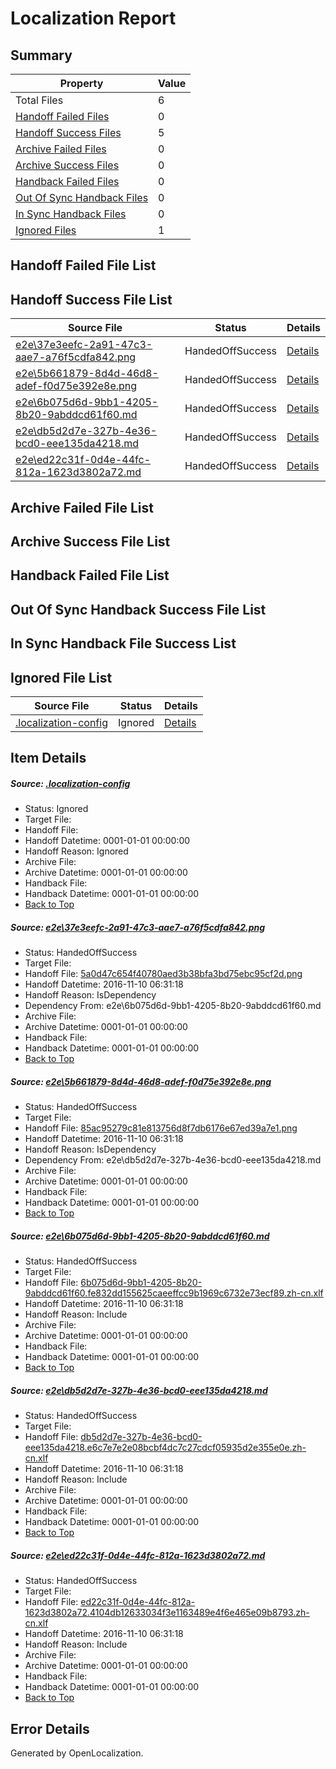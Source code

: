 # <a name='report-top'></a> Localization Report

## Summary
 Property | Value 
 -------- | ----- 
 Total Files | 6
[ Handoff Failed Files ](#handoff-failed-list)| 0
[ Handoff Success Files ](#handoff-success-list)| 5
[ Archive Failed Files ](#archive-failed-list)| 0
[ Archive Success Files ](#archive-success-list)| 0
[ Handback Failed Files ](#handback-failed-list)| 0
[ Out Of Sync Handback Files ](#outofsync-handback-success-list)| 0
[ In Sync Handback Files ](#insync-handback-success-list)| 0
[ Ignored Files ](#ignored-list)| 1

## <a name='handoff-failed-list'></a> Handoff Failed File List

## <a name='handoff-success-list'></a> Handoff Success File List
 Source File | Status | Details 
 ----------- | ------ | ------- 
 [e2e\37e3eefc-2a91-47c3-aae7-a76f5cdfa842.png](https://github.com/OpenLocalizationTestOrg/ol-test0/blob/0a8f2a7cdff712840967873bb6b6d645423fdc1f/e2e/37e3eefc-2a91-47c3-aae7-a76f5cdfa842.png) | HandedOffSuccess | [Details](#5a0d47c654f40780aed3b38bfa3bd75ebc95cf2d1)
 [e2e\5b661879-8d4d-46d8-adef-f0d75e392e8e.png](https://github.com/OpenLocalizationTestOrg/ol-test0/blob/0a8f2a7cdff712840967873bb6b6d645423fdc1f/e2e/5b661879-8d4d-46d8-adef-f0d75e392e8e.png) | HandedOffSuccess | [Details](#85ac95279c81e813756d8f7db6176e67ed39a7e12)
 [e2e\6b075d6d-9bb1-4205-8b20-9abddcd61f60.md](https://github.com/OpenLocalizationTestOrg/ol-test0/blob/0a8f2a7cdff712840967873bb6b6d645423fdc1f/e2e/6b075d6d-9bb1-4205-8b20-9abddcd61f60.md) | HandedOffSuccess | [Details](#8bba0e19c408dbc5710bc390ac4094c89e108e693)
 [e2e\db5d2d7e-327b-4e36-bcd0-eee135da4218.md](https://github.com/OpenLocalizationTestOrg/ol-test0/blob/0a8f2a7cdff712840967873bb6b6d645423fdc1f/e2e/db5d2d7e-327b-4e36-bcd0-eee135da4218.md) | HandedOffSuccess | [Details](#55c4bd002cc17d783700bd436ccfdd12babd72f24)
 [e2e\ed22c31f-0d4e-44fc-812a-1623d3802a72.md](https://github.com/OpenLocalizationTestOrg/ol-test0/blob/0a8f2a7cdff712840967873bb6b6d645423fdc1f/e2e/ed22c31f-0d4e-44fc-812a-1623d3802a72.md) | HandedOffSuccess | [Details](#9901bf9997fc5f7476ad521b59499075f7ef28f95)

## <a name='archive-failed-list'></a> Archive Failed File List

## <a name='archive-success-list'></a> Archive Success File List

## <a name='handback-failed-list'></a> Handback Failed File List

## <a name='outofsync-handback-success-list'></a> Out Of Sync Handback Success File List

## <a name='insync-handback-success-list'></a> In Sync Handback File Success List

## <a name='ignored-list'></a> Ignored File List
 Source File | Status | Details 
 ----------- | ------ | ------- 
 [.localization-config](https://github.com/OpenLocalizationTestOrg/ol-test0/blob/0a8f2a7cdff712840967873bb6b6d645423fdc1f/.localization-config) | Ignored | [Details](#c268a05ecaa7ec85942ed632c29928ee5bd6da8d0)

## Item Details
##### <a name='c268a05ecaa7ec85942ed632c29928ee5bd6da8d0'></a> Source: [.localization-config](https://github.com/OpenLocalizationTestOrg/ol-test0/blob/0a8f2a7cdff712840967873bb6b6d645423fdc1f/.localization-config)
* Status: Ignored
* Target File: 
* Handoff File: 
* Handoff Datetime: 0001-01-01 00:00:00
* Handoff Reason: Ignored
* Archive File: 
* Archive Datetime: 0001-01-01 00:00:00
* Handback File: 
* Handback Datetime: 0001-01-01 00:00:00
* [Back to Top](#report-top)

##### <a name='5a0d47c654f40780aed3b38bfa3bd75ebc95cf2d1'></a> Source: [e2e\37e3eefc-2a91-47c3-aae7-a76f5cdfa842.png](https://github.com/OpenLocalizationTestOrg/ol-test0/blob/0a8f2a7cdff712840967873bb6b6d645423fdc1f/e2e/37e3eefc-2a91-47c3-aae7-a76f5cdfa842.png)
* Status: HandedOffSuccess
* Target File: 
* Handoff File: [5a0d47c654f40780aed3b38bfa3bd75ebc95cf2d.png](https://github.com/OpenLocalizationTestOrg/ol-test0-handoff/blob/df11ddb18eaf2b12b5af49140f65cf9d9c49b3af/ol-handoff/OpenLocalizationTestOrg/ol-test0-zhcn/yufeih/ht/5a0d47c654f40780aed3b38bfa3bd75ebc95cf2d.png)
* Handoff Datetime: 2016-11-10 06:31:18
* Handoff Reason: IsDependency
* Dependency From: e2e\6b075d6d-9bb1-4205-8b20-9abddcd61f60.md
* Archive File: 
* Archive Datetime: 0001-01-01 00:00:00
* Handback File: 
* Handback Datetime: 0001-01-01 00:00:00
* [Back to Top](#report-top)

##### <a name='85ac95279c81e813756d8f7db6176e67ed39a7e12'></a> Source: [e2e\5b661879-8d4d-46d8-adef-f0d75e392e8e.png](https://github.com/OpenLocalizationTestOrg/ol-test0/blob/0a8f2a7cdff712840967873bb6b6d645423fdc1f/e2e/5b661879-8d4d-46d8-adef-f0d75e392e8e.png)
* Status: HandedOffSuccess
* Target File: 
* Handoff File: [85ac95279c81e813756d8f7db6176e67ed39a7e1.png](https://github.com/OpenLocalizationTestOrg/ol-test0-handoff/blob/df11ddb18eaf2b12b5af49140f65cf9d9c49b3af/ol-handoff/OpenLocalizationTestOrg/ol-test0-zhcn/yufeih/ht/85ac95279c81e813756d8f7db6176e67ed39a7e1.png)
* Handoff Datetime: 2016-11-10 06:31:18
* Handoff Reason: IsDependency
* Dependency From: e2e\db5d2d7e-327b-4e36-bcd0-eee135da4218.md
* Archive File: 
* Archive Datetime: 0001-01-01 00:00:00
* Handback File: 
* Handback Datetime: 0001-01-01 00:00:00
* [Back to Top](#report-top)

##### <a name='8bba0e19c408dbc5710bc390ac4094c89e108e693'></a> Source: [e2e\6b075d6d-9bb1-4205-8b20-9abddcd61f60.md](https://github.com/OpenLocalizationTestOrg/ol-test0/blob/0a8f2a7cdff712840967873bb6b6d645423fdc1f/e2e/6b075d6d-9bb1-4205-8b20-9abddcd61f60.md)
* Status: HandedOffSuccess
* Target File: 
* Handoff File: [6b075d6d-9bb1-4205-8b20-9abddcd61f60.fe832dd155625caeeffcc9b1969c6732e73ecf89.zh-cn.xlf](https://github.com/OpenLocalizationTestOrg/ol-test0-handoff/blob/df11ddb18eaf2b12b5af49140f65cf9d9c49b3af/ol-handoff/OpenLocalizationTestOrg/ol-test0-zhcn/yufeih/ht/6b075d6d-9bb1-4205-8b20-9abddcd61f60.fe832dd155625caeeffcc9b1969c6732e73ecf89.zh-cn.xlf)
* Handoff Datetime: 2016-11-10 06:31:18
* Handoff Reason: Include
* Archive File: 
* Archive Datetime: 0001-01-01 00:00:00
* Handback File: 
* Handback Datetime: 0001-01-01 00:00:00
* [Back to Top](#report-top)

##### <a name='55c4bd002cc17d783700bd436ccfdd12babd72f24'></a> Source: [e2e\db5d2d7e-327b-4e36-bcd0-eee135da4218.md](https://github.com/OpenLocalizationTestOrg/ol-test0/blob/0a8f2a7cdff712840967873bb6b6d645423fdc1f/e2e/db5d2d7e-327b-4e36-bcd0-eee135da4218.md)
* Status: HandedOffSuccess
* Target File: 
* Handoff File: [db5d2d7e-327b-4e36-bcd0-eee135da4218.e6c7e7e2e08bcbf4dc7c27cdcf05935d2e355e0e.zh-cn.xlf](https://github.com/OpenLocalizationTestOrg/ol-test0-handoff/blob/df11ddb18eaf2b12b5af49140f65cf9d9c49b3af/ol-handoff/OpenLocalizationTestOrg/ol-test0-zhcn/yufeih/ht/db5d2d7e-327b-4e36-bcd0-eee135da4218.e6c7e7e2e08bcbf4dc7c27cdcf05935d2e355e0e.zh-cn.xlf)
* Handoff Datetime: 2016-11-10 06:31:18
* Handoff Reason: Include
* Archive File: 
* Archive Datetime: 0001-01-01 00:00:00
* Handback File: 
* Handback Datetime: 0001-01-01 00:00:00
* [Back to Top](#report-top)

##### <a name='9901bf9997fc5f7476ad521b59499075f7ef28f95'></a> Source: [e2e\ed22c31f-0d4e-44fc-812a-1623d3802a72.md](https://github.com/OpenLocalizationTestOrg/ol-test0/blob/0a8f2a7cdff712840967873bb6b6d645423fdc1f/e2e/ed22c31f-0d4e-44fc-812a-1623d3802a72.md)
* Status: HandedOffSuccess
* Target File: 
* Handoff File: [ed22c31f-0d4e-44fc-812a-1623d3802a72.4104db12633034f3e1163489e4f6e465e09b8793.zh-cn.xlf](https://github.com/OpenLocalizationTestOrg/ol-test0-handoff/blob/df11ddb18eaf2b12b5af49140f65cf9d9c49b3af/ol-handoff/OpenLocalizationTestOrg/ol-test0-zhcn/yufeih/ht/ed22c31f-0d4e-44fc-812a-1623d3802a72.4104db12633034f3e1163489e4f6e465e09b8793.zh-cn.xlf)
* Handoff Datetime: 2016-11-10 06:31:18
* Handoff Reason: Include
* Archive File: 
* Archive Datetime: 0001-01-01 00:00:00
* Handback File: 
* Handback Datetime: 0001-01-01 00:00:00
* [Back to Top](#report-top)


## Error Details

Generated by OpenLocalization.
